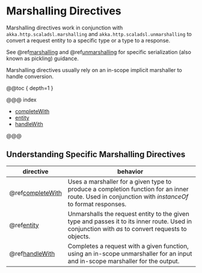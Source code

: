 <a id="marshallingdirectives"></a>
# Marshalling Directives

Marshalling directives work in conjunction with `akka.http.scaladsl.marshalling` and `akka.http.scaladsl.unmarshalling` to convert
a request entity to a specific type or a type to a response.

See @ref[marshalling](../../../common/marshalling.md#http-marshalling-scala) and @ref[unmarshalling](../../../common/unmarshalling.md#http-unmarshalling-scala) for specific
serialization (also known as pickling) guidance.

Marshalling directives usually rely on an in-scope implicit marshaller to handle conversion.

@@toc { depth=1 }

@@@ index

* [completeWith](completeWith.md)
* [entity](entity.md)
* [handleWith](handleWith.md)

@@@

## Understanding Specific Marshalling Directives

|directive                                        | behavior                                                                                                                                         |
|-------------------------------------------------|--------------------------------------------------------------------------------------------------------------------------------------------------|
|@ref[completeWith](completeWith.md#completewith) | Uses a marshaller for a given type to produce a completion function for an inner route. Used in conjunction with *instanceOf* to format responses.|
|@ref[entity](entity.md#entity)                   | Unmarshalls the request entity to the given type and passes it to its inner route.  Used in conjunction with *as* to convert requests to objects. |
|@ref[handleWith](handleWith.md#handlewith)       | Completes a request with a given function, using an in-scope unmarshaller for an input and in-scope marshaller for the output.                   |